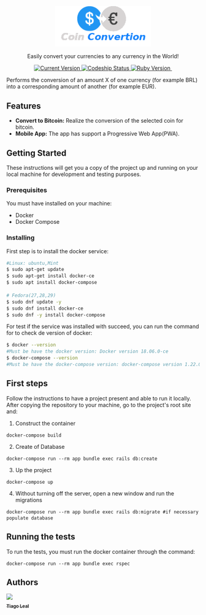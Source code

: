 <p align="center">
  <a href="https://onebitexchange-tleal.herokuapp.com/">
   <img alt="Coin Convertion" src="https://github.com/tiagoleal/coin_conversion/blob/master/public/logo_novo2.png?raw=true" width="250">
  </a>
</p>
<p align="center">  Easily convert your currencies to any currency in the World! </p>

<p align="center">
<a href="https://github.com/tiagoleal/coin_conversion">
	<img alt="Current Version" src="https://img.shields.io/badge/version-1.0.0 -blue.svg">
</a>
 <a href="https://www.codeship.io/projects/318900">
  <img alt="Codeship Status" src="https://app.codeship.com/projects/8cf882a0-e2b7-0136-b148-5e3361b0d88e/status?branch=master" target="_blank">
  </a>
  <a href="https://ruby-doc.org/core-2.5.1/">
	<img alt="Ruby Version" src="https://img.shields.io/badge/Ruby-2.5.1 -green.svg" target="_blank">
</a>
<a href="https://guides.rubyonrails.org/5_2_release_notes.html">
	<img alt="" src="https://img.shields.io/badge/Rails-~> 5.2.2-blue.svg" target="_blank">
 </a>
  
  </p>

Performs the conversion of an amount X of one currency (for example BRL) into a corresponding amount of another (for example EUR).

## Features

* **Convert to Bitcoin:** Realize the conversion of the selected coin for bitcoin.
* **Mobile App:** The app has support a Progressive Web App(PWA).

## Getting Started
These instructions will get you a copy of the project up and running on your local machine for development and testing purposes.

### Prerequisites 
You must have installed on your machine:
- Docker
- Docker Compose

### Installing
First step is to install the docker service:
```bash
#Linux: ubuntu,Mint
$ sudo apt-get update
$ sudo apt-get install docker-ce
$ sudo apt install docker-compose

# Fedora(27,28,29)
$ sudo dnf update -y
$ sudo dnf install docker-ce
$ sudo dnf -y install docker-compose
```
For test if the service was installed with succeed, you can run the command for to check de version of docker:
```bash
$ docker --version
#Must be have the docker version: Docker version 18.06.0-ce 
$ docker-compose --version
#Must be have the docker-compose version: docker-compose version 1.22.0
```

## First steps
Follow the instructions to have a project present and able to run it locally.
After copying the repository to your machine, go to the project's root site and:
1.  Construct the container
```
docker-compose build
```
2.  Create of Database
```
docker-compose run --rm app bundle exec rails db:create
```
3.  Up the project
```
docker-compose up
```
4. Without turning off the server, open a new window and run the migrations
```
docker-compose run --rm app bundle exec rails db:migrate #if necessary populate database
```

## Running the tests
To run the tests, you must run the docker container through the command:
```
docker-compose run --rm app bundle exec rspec
```
## Authors
<!-- ALL-CONTRIBUTORS-LIST:START - Do not remove or modify this section -->
<!-- prettier-ignore -->
[<img src="https://avatars1.githubusercontent.com/u/5727529?s=460&v=4" width="100px;"/><br /><sub><b>Tiago Leal</b></sub>](https://github.com/tiagoleal)<br />
